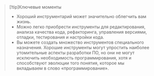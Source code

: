 >[!tip]Ключевые моменты
>* Хороший инструментарий может значительно облегчить вам жизнь.
>* Можно легко приобрести инструменты для редактирования, анализа качества кода, рефакторинга, управления версиями, отладки, тестирования и настройки кода.
>* Вы можете создать множество инструментов специального назначения. Хорошие инструменты могут упростить наиболее  утомительные аспекты разработки ПО, но они не могут исключить необходимость программирования, хотя и способствуют эволюции того понятия, которое мы вкладываем в слово «программирование».
